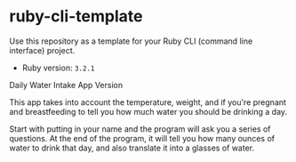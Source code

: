 # ruby-cli-template

Use this repository as a template for your Ruby CLI (command line interface) project.

- Ruby version: `3.2.1`

Daily Water Intake App
Version 


This app takes into account the temperature, weight, and if you're pregnant and breastfeeding to tell you how much water you should be drinking a day. 

Start with putting in your name and the program will ask you a series of questions. At the end of the program, it will tell you how many ounces of water to drink that day, and also translate it into a glasses of water. 
